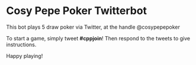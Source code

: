 # Cosy Pepe Poker Twitterbot

This bot plays 5 draw poker via Twitter, at the handle @cosypepepoker

To start a game, simply tweet **#cppjoin**! Then respond to the tweets to give instructions.

Happy playing!